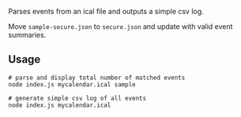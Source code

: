 Parses events from an ical file and outputs a simple csv log.

Move `sample-secure.json` to `secure.json` and update with valid event summaries.

## Usage

    # parse and display total number of matched events
    node index.js mycalendar.ical sample

    # generate simple csv log of all events
    node index.js mycalendar.ical
